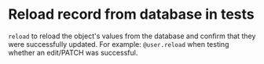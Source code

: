 # Reload record from database in tests

`reload` to reload the object's values from the database and confirm
that they were successfully updated. For example: `@user.reload` when testing whether
an edit/PATCH was successful.

